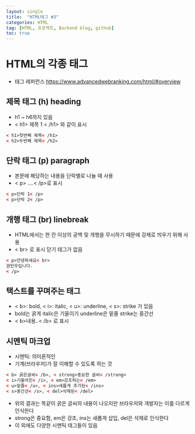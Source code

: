 ```yaml
---
layout: single
title:  "HTML태그 #3"
categories: HTML
tag: [HTML, 프로젝트, Backend blog, github]
toc: true
---
```


# HTML의 각종 태그
- 태그 레퍼런스 <https://www.advancedwebranking.com/html/#overview>

## 제목 태그 (h) heading
- h1 ~ h6까지 있음
- < h1> 제목 1 < /h1> 와 같이 표시
```html
< h1>첫번째 제목< /h1>
< h2>두번째 제목< /h2>
```

## 단락 태그 (p) paragraph 
- 본문에 해당하는 내용을 단락별로 나눌 때 사용
- < p> ....< /p>로 표시
```html
< p>단락 1< /p>
< p>단락 2< /p>
```

## 개행 태그 (br) linebreak
- HTML에서는 한 칸 이상의 공백 및 개행을 무시하기 때문에 강제로 띄우기 위해 사용
- < br> 로 표시 닫기 태그가 없음
```html
< p>안녕하세요< br>
권민우입니다.
< /p>
```

## 택스트를 꾸며주는 태그
- < b>: bold, < i>: italic, < u>: underline, < s>: strike 가 있음
- bold는 굵게 italic은 기울이기 underline은 밑줄 strike는 중간선
- < b>내용..< /b> 로 표시

##  시멘틱 마크업
- 시멘틱: 의미론적인
- 기계(브라우저)가 잘 이해할 수 있도록 하는 것 
```html
< b> 굵은글씨< /b>, < strong>중요한 글씨< /strong>
< i>기울어진< /i>, < em>강조하는< /em>
< u>밑줄< /u>, < ins>새롭게 추가된< /ins>
< s>중간선< /s>, < del>삭제된< /del>
```
- 위의 결과는 똑같이 굵은 글씨의 내용이 나오지만 브라우저와 개발자는 이를 다르게 인식한다
- strong은 중요함, em은 강조, ins는 새롭게 삽입, del은 삭제로 인식한다
- 이 외에도 다양한 시멘틱 태그들이 있음